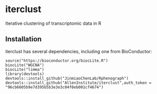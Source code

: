 # iterclust
Iterative clustering of transcriptomic data in R
## Installation

iterclust has several dependencies, including one from BioConductor:
```
source("https://bioconductor.org/biocLite.R")
biocLite("WGCNA")
biocLite("limma")
library(devtools)
devtools::install_github("JinmiaoChenLab/Rphenograph")
devtools::install_github("AllenInstitute/iterclust",auth_token = "96cb6605b9e7d395b5b3e3e3c04f0eb001cf4674")
```
